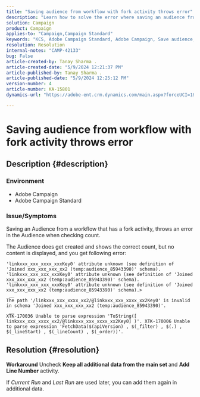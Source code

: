 ```yaml
---
title: "Saving audience from workflow with fork activity throws error"
description: "Learn how to solve the error where saving an audience from a workflow with a fork activity throws an error."
solution: Campaign
product: Campaign
applies-to: "Campaign,Campaign Standard"
keywords: "KCS, Adobe Campaign Standard, Adobe Campaign, Save audience, workflow, fork activity, throws error, troubleshooting"
resolution: Resolution
internal-notes: "CAMP-42133"
bug: False
article-created-by: Tanay Sharma .
article-created-date: "5/9/2024 12:21:37 PM"
article-published-by: Tanay Sharma .
article-published-date: "5/9/2024 12:25:12 PM"
version-number: 4
article-number: KA-15801
dynamics-url: "https://adobe-ent.crm.dynamics.com/main.aspx?forceUCI=1&pagetype=entityrecord&etn=knowledgearticle&id=5a2fa7ab-fe0d-ef11-9f89-000d3a345e57"

---
```

# Saving audience from workflow with fork activity throws error

## Description {#description}


### Environment

- Adobe Campaign
- Adobe Campaign Standard


### Issue/Symptoms

Saving an Audience from a workflow that has a fork activity, throws an error in the Audience when checking count.
 
 The Audience does get created and shows the correct count, but no content is displayed, and you get following error:


```
'linkxxx_xxx_xxxx_xxxKey0' attribute unknown (see definition of 'Joined xxx_xxx_xxx_xx2 (temp:audience_85943390)' schema). 'linkxxx_xxx_xxx_xxxKey0' attribute unknown (see definition of 'Joined xxx_xxx_xxx_xx2 (temp:audience_85943390)' schema). 'linkxxx_xxx_xxx_xxxKey0' attribute unknown (see definition of 'Joined xxx_xxx_xxx_xx2 (temp:audience_85943390)' schema).>
 __
The path '/linkxxx_xxx_xxxx_xx2/@linkxxx_xxx_xxxx_xx2Key0' is invalid in schema 'Joined xxx_xxx_xxx_xx2 (temp:audience_85943390)'.
 __
XTK-170036 Unable to parse expression 'ToString([ linkxxx_xxx_xxxx_xx2/@linkxxx_xxx_xxxx_xx2Key0] )'. XTK-170006 Unable to parse expression 'FetchData($(apiVersion) , $(_filter) , $(.) , $(_lineStart) , $(_lineCount) , $(_order))'.
```



## Resolution {#resolution}


<b>Workaround</b>
Uncheck <b>Keep all additional data from the main set </b>and <b>Add Line Number</b> activity.

If *Current Run* and *Last Run* are used later, you can add them again in additional data.

